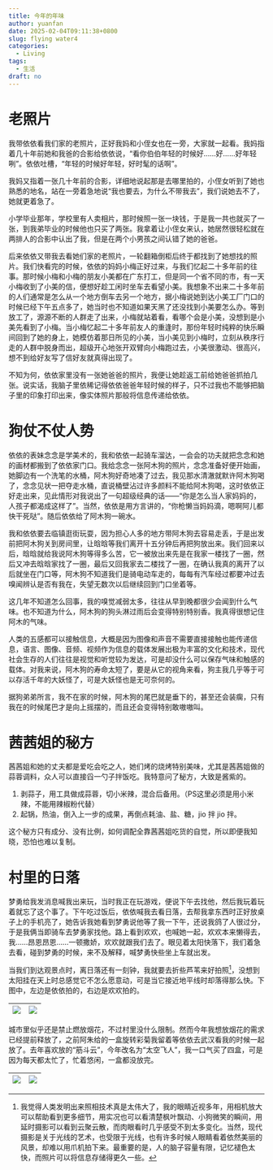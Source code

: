```yaml
---
title: 今年的年味
author: yuanfan
date: 2025-02-04T09:11:38+0800
slug: flying water4
categories:
  - Living
tags:
  - 生活
draft: no
---
```


<!--more-->

# 老照片

我带依依看我们家的老照片，正好我妈和小侄女也在一旁，大家就一起看。我妈指着几十年前她和我爸的合影给依依说，“看你伯伯年轻的时候好……好……好年轻咧”。依依吐槽，“年轻的时候好年轻，好时髦的话啊”。

我妈又指着一张几十年前的合影，详细地说起那是去哪里拍的，小侄女听到了她也熟悉的地名，站在一旁着急地说“我也要去，为什么不带我去”，我们说她去不了，她就更着急了。

小学毕业那年，学校里有人卖相片，那时候照一张一块钱，于是我一共也就买了一张，到我弟毕业的时候他也只买了两张。我拿着让小侄女来认，她居然很轻松就在两排人的合影中认出了我，但是在两个小男孩之间认错了她的爸爸。

后来依依又带我去看她们家的老照片，一轮翻箱倒柜后终于都找到了她想找的照片。我们快看完的时候，依依的妈妈小梅正好过来，与我们忆起二十多年前的往事。那时候小梅和小梅的朋友小美都在广东打工，但是同一个省不同的市，有一天小梅收到了小美的信，便想好趁工闲时坐车去看望小美。我想象不出来二十多年前的人们通常是怎么从一个地方倒车去另一个地方，据小梅说她到达小美工厂门口的时候已经下午五点多了，她当时也不知道如果天黑了还没找到小美要怎么办。等到放工了，源源不断的人群走了出来，小梅就站着看，看哪个会是小美，没想到是小美先看到了小梅。当小梅忆起二十多年前友人的重逢时，那份年轻时纯粹的快乐瞬间回到了她的身上，她模仿着那日所见的小美，当小美见到小梅时，立刻从秩序行走的人群中脱身而出，超级开心地张开双臂向小梅跑过去，小美很激动、很高兴，想不到给好友写了信好友就真得出现了。

不知为何，依依家里没有一张她爸爸的照片，我便让她趁返工前给她爸爸抓拍几张。说实话，我脑子里依稀记得依依爸爸年轻时候的样子，只不过我也不能够把脑子里的印象打印出来，像实体照片那般将信息传递给依依。

# 狗仗不仗人势

依依的表妹念念是学美术的，我和依依一起骑车溜达，一会会的功夫就把念念和她的画材都搬到了依依家门口。我给念念一张阿木狗的照片，念念准备好便开始画，她脚边有一个洗笔的水桶，阿木狗好奇地凑了过去，我见那水清澈就默许阿木狗喝了，念念见状一把夺走水桶，直说桶壁沾过许多颜料不能给阿木狗喝，这时依依正好走出来，见此情形对我说出了一句超级经典的话——“你是怎么当人家妈妈的，人孩子都渴成这样了”。当然，依依是用方言讲的，“你枪懒当妈妈滴，嗯啊阿儿都快干死哒”。随后依依给了阿木狗一碗水。

我和依依要去临镇逛街玩耍，因为担心人多的地方带阿木狗去容易走丢，于是出发前把阿木狗关到房间里，让晗晗等我们离开十五分钟后再把狗放出来。我们回来以后，晗晗就给我说阿木狗等得多么苦，它一被放出来先是在我家一楼找了一圈，然后又冲去晗晗家找了一圈，最后又回我家去二楼找了一圈，在确认我真的离开了以后就坐在门口等，阿木狗不知道我们是骑电动车走的，每每有汽车经过都要冲过去嗅闻辨认是否有我在，失望无数次以后继续回到门口坐着等。

这几年不知道怎么回事，我的嗅觉减弱太多，往往从早到晚都很少会闻到什么气味。也不知道为什么，阿木狗的狗头淋过雨后会变得特别特别香。我真得很想记住阿木的气味。

人类的五感都可以接触信息，大概是因为图像和声音不需要直接接触也能传递信息，语言、图像、音频、视频作为信息的载体发展出极为丰富的文化和技术，现代社会生存的人们往往是视觉和听觉较为发达，可是却没什么可以保存气味和触感的载体。对我来说，阿木狗的寿命太短了，要是从它的视角来看，狗主我几乎等于可以存活千年的大妖怪了，可是大妖怪也是无可奈何的。

据狗弟弟所言，我不在家的时候，阿木狗的尾巴就是垂下的，甚至还会装瘸，只有我在的时候尾巴才是向上摇摆的，而且还会变得特别敢嗷嗷叫。

# 茜茜姐的秘方

茜茜姐和她的丈夫都是爱吃会吃之人，她们烤的烧烤特别美味，尤其是茜茜姐做的蒜蓉调料，众人可以直接舀一勺子拌饭吃。我特意问了秘方，大致是酱紫的。

1. 剥蒜子，用工具做成蒜蓉，切小米辣，混合后备用。（PS这里必须是用小米辣，不能用辣椒粉代替）
2. 起锅，热油，倒入上一步的成果，再倒点耗油、盐、糖，jio 拌 jio 拌。

这个秘方只有成分、没有比例，如何调配全靠茜茜姐吃货的自觉，所以即便我知晓，恐怕也难以复制。

# 村里的日落

梦勇给我发消息喊我出来玩，当时我正在玩游戏，便说下午去找他，然后我玩着玩着就忘了这个事了。下午吃过饭后，依依喊我去看日落，去帮我拿东西时正好放桌子上的手机亮了，她告诉我她看到梦勇说他等了我一下午，还说我鸽了人很过分，于是我俩当即骑车去梦勇家找他。路上看到欢欢，也喊她一起，欢欢本来懒得去，我……昂恩昂恩……一顿撒娇，欢欢就跟我们去了。眼见着太阳快落下，我们着急去看，碰到梦勇的时候，来不及解释，喊梦勇快些坐上车就出发。

当我们到达观景点时，离日落还有一刻钟，我就要去折些芦苇来好拍照[^1]，没想到太阳挂在天上时总感觉它不怎么愿意动，可是当它接近地平线时却落得那么快。下图中，左边是依依拍的，右边是欢欢拍的。

[^1]:我觉得人类发明出来照相技术真是太伟大了，我的眼睛近视多年，用相机放大可以帮助看到更多细节，用实况也可以看清楚枫叶飘动、小狗微笑的瞬间，用延时摄影可以看到云聚云散，而肉眼看时几乎感受不到太多变化。当然，现代摄影是关于光线的艺术，也受限于光线，也有许多时候人眼睛看着依然美丽的风景，却难以用爪机拍下来。最重要的是，人的脑子容量有限，记忆褪色太快，而照片可以将信息存储得更久一些。

|![](https://yuanfan.rbind.io/images/2025/2025-02-04-01.jpg)|![](https://yuanfan.rbind.io/images/2025/2025-02-04-02.jpg)|
|:-:|:-:|

城市里似乎还是禁止燃放烟花，不过村里没什么限制。然而今年我想放烟花的需求已经提前释放了，之前阿朱给的一盒旋转彩菊我留着等依依去武汉看我的时候一起放了。去年喜欢放的“筋斗云”，今年改名为“太空飞人”，我一口气买了四盒，可是因为每天都太忙了，忙着悠闲，一盒都没放完。

|![](https://yuanfan.rbind.io/images/2025/2025-02-04-03.jpg)|![](https://yuanfan.rbind.io/images/2025/2025-02-04-04.jpg)|
|:-:|:-:|
